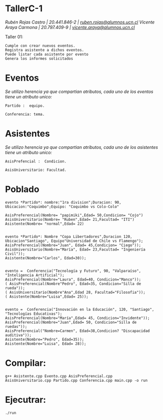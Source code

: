 # TallerC-1

*Rubén Rojas Castro | 20.441.846-2 | ruben.rojas@alumnos.ucn.cl*
*Vicente Araya Carmona | 20.797.409-9 | vicente.araya@alumnos.ucn.cl*


Taller 01:

    Cumple con crear nuevos eventos.
    Registra asistente a dichos eventos.
    Puede listar cada asistente por evento
    Genera los informes solicitados


# Eventos
   *Se utilizo herencia ya que compartian atributos, cada uno de los eventos tiene un atributo unico:*

    Partido :  equipo.

    Conferencia: tema.

# Asistentes
  *Se utilizo herencia ya que compartian atributos, cada uno de los asistentes tiene un atributo unico:*

    AsisPrefencial :  Condicion.

    AsisUniversitario: Facultad.

# Poblado

    evento *Partido*: nombre:"1ra division";Duracion: 90, Ubicacion:"Coquimbo";Equipo: "Coquimbo vs Colo-Colo"

    AsisPreferencial(Nombre= "papimiki",Edad= 50,Condicion= "Cojo")
    AsisUniversitario(Nombre= "Ruben",Edad= 21,Facultad= "ITI")
    Asistente(Nombre= "normal",Edad= 22)


    evento *Partido*: Nombre "Copa Libertadores",Duracion 120, Ubicacion"Santiago", Equipo"Universidad de Chile vs Flamengo");
    AsisPreferencial(Nombre="Juan", Edad= 45,Condicion= "Ciego"));
    AsisUniversitario(Nombre="María", Edad= 23,Facultad= "Ingeniería Civil"));
    Asistente(Nombre="Carlos", Edad=30));
    
 
    evento =  Conferencia("Tecnología y Futuro", 90, "Valparaíso", "Inteligencia Artificial");
    AsisPreferencial(Nombre="Laura", Edad=40, Condicion="Manco"));
    ( AsisPreferencial(Nombre"Pedro", Edad=35, Condicion="Silla de rueda"));
    ( AsisUniversitario(Nombre"Ana",Edad 28, Facultad="Filosofia"));
    ( Asistente(Nombre="Luisa",Edad= 25));
    

    evento =  Conferencia("Innovación en la Educación", 120, "Santiago", "Tecnologías Educativas");
    AsisPreferencial(Nombre="María",Edad= 45, Condicion="Invidente"));
    AsisPreferencial(Nombre="Juan",Edad= 50, Condicion="Silla de ruedas"));
    AsisPreferencial("Nombre=Carmen", Edad=38,Condicion? "Discapacidad auditiva"));
    Asistente(Nombre="Pedro", Edad=35));
    Asistente(Nombre="Luisa", Edad= 28));

# Compilar:
    g++ Asistente.cpp Evento.cpp AsisPreferencial.cpp AsisUniversitario.cpp Partido.cpp Conferencia.cpp main.cpp -o run

# Ejecutrar:
    ./run